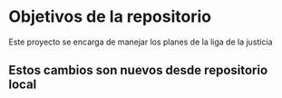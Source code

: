 # Objetivos de la repositorio

Este proyecto se encarga de manejar los planes de la liga de la justicia


## Estos cambios son nuevos desde repositorio local
